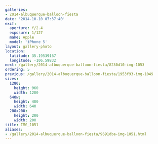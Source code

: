 ```yaml
---
galleries:
- 2014-albuquerque-balloon-fiesta
date: '2014-10-10 07:37:40'
exif:
  aperture: f/2.4
  exposure: 1/127
  make: Apple
  model: 'iPhone 5'
layout: gallery-photo
location:
  latitude: 35.19539167
  longitude: -106.59832
next: /gallery/2014-albuquerque-balloon-fiesta/8230d10-img-1053
ordering: 5
previous: /gallery/2014-albuquerque-balloon-fiesta/1953f93-img-1049
sizes:
  1280:
    height: 960
    width: 1280
  640w:
    height: 480
    width: 640
  200x200:
    height: 200
    width: 200
title: IMG_1051
aliases:
- /gallery/2014-albuquerque-balloon-fiesta/9691dba-img-1051.html
---
```


